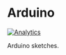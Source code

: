 Arduino
=======
[![Analytics](https://ga-beacon.appspot.com/UA-46871910-2/Arduino)](https://github.com/igrigorik/ga-beacon)

Arduino sketches.
